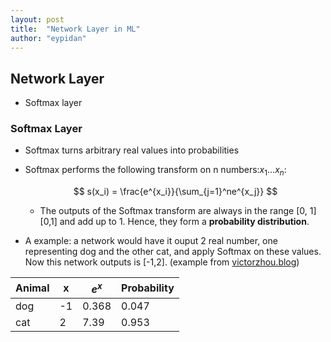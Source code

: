 ```yaml
---
layout: post
title:  "Network Layer in ML"
author: "eypidan"
---
```

<style>
.tablelines table, .tablelines td, .tablelines th {
        border: 1px solid black;
        }
</style>


## Network Layer

- Softmax layer

### Softmax Layer
- Softmax turns arbitrary real values into probabilities

- Softmax performs the following transform on n numbers:$x_1...x_n:$

  $$ s(x_i) = \frac{e^{x_i}}{\sum_{j=1}^ne^{x_j}} $$
  
  - The outputs of the Softmax transform are always in the range [0, 1][0,1] and add up to 1. Hence, they form a **probability distribution**.
  
- A example: a network would have it ouput 2 real number, one representing dog and the other cat, and apply Softmax on these values. Now this network outputs is [-1,2]. (example from [victorzhou.blog](https://victorzhou.com/blog/softmax/))

| Animal | x    | $e^x$ | Probability |
| ------ | ---- | ----- | ----------- |
| dog    | -1   | 0.368 | 0.047       |
| cat    | 2    | 7.39  | 0.953       |

